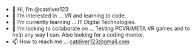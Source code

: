 - 👋 Hi, I’m @catdiver123
- 👀 I’m interested in ... VR and learning to code.
- 🌱 I’m currently learning ... IT Digital Technologies.
- 💞️ I’m looking to collaborate on ... Testing PCVR/META VR games and to help any way I can. Also looking for a coding mentor.
- 📫 How to reach me ... catdiver123@gmail.com

<!---
catdiver123/catdiver123 is a ✨ special ✨ repository because its `README.md` (this file) appears on your GitHub profile.
You can click the Preview link to take a look at your changes.
--->
